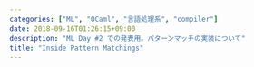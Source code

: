 ```yaml
---
categories: ["ML", "OCaml", "言語処理系", "compiler"]
date: 2018-09-16T01:26:15+09:00
description: "ML Day #2 での発表用。パターンマッチの実装について"
title: "Inside Pattern Matchings"
---
```

<section data-markdown
    data-separator="\n===\n"
    data-vertical="\n---\n"
    data-notes="^Note:">
<script type="text/template">
# Inside Pattern Matchings
----------------------
[ML Day #2](https://ml-lang.connpass.com/event/94284/)

<!-- .slide: class="center" -->
===
# About Me
---------
![κeenのアイコン](/images/kappa.png) <!-- .element: style="position:absolute;right:0;z-index:-1" width="20%" -->

 * κeen
 * [ちゅーんさんだよー](https://shindanmaker.com/789932)
 * [@blackenedgold](https://twitter.com/blackenedgold)
 * Github: [KeenS](https://github.com/KeenS)
 * [Idein Inc.](https://idein.jp/)のエンジニア
 * Lisp, ML, Rust, Shell Scriptあたりを書きます

===


<pre>
( ^o^)パターンマッチって便利だなー
( ˘⊖˘) 。o(待てよ？なんでこんなに簡単にコードが書けるんだ)
|コンパイラ|┗(☋｀ )┓三
( ◠‿◠ )☛そこに気づいたか・・・消えてもらう
▂▅▇█▓▒░(’ω’)░▒▓█▇▅▂うわああああああ
</pre>


===
# 発表について
-------------

* 元ネタ [Optimizing Pattern Matching](http://pauillac.inria.fr/~maranget/papers/opat/) (Fabrice Le Fessant, Luc Maranget)
* 自作SMLコンパイラにパターンマッチを入れようとしたら難しかった
  + 「コードを生成」が割と厄介
  + 次の中間言語の設計に影響を与える
    - というか専用の中間言語作るくらいの心意気が必要

===
# 発表について
-------------
* 既存手法を調べたら非自明だった
  + → 既存手法の紹介だけでも価値がありそう
  + → 発表するか
  + (本当は実装までしたかったけど進捗だめです)
* 変数束縛の話はしない
  + ワイルドカードで我慢して

===
# パターンについて
------------------

* パターンは値の集合にマッチする
* ワイルドカードパターンがある
* 直積にマッチするときは _横_ に伸びる
* 直和にマッチするときは _縦_ に伸びる
* パターンをネストするときは _奥_ に伸びる
* パターンが _網羅的_ であるかに関心がある
* 複数マッチする場合は最初のものにマッチする

===

# 例
----

``` standard-ml
case (lx, ly) of
   ([], _) => 1
 | (_, []) => 2
 | (x::xs, y::ys) => 3
```

===
# パターンマッチの実装
---------------------

* いくつか方法がある
  + 素朴なifのチェーン
  + decision tree
  + backtracking automata
* それぞれメリットデメリットがある

===

# ifのチェーン
-------------

``` C
if (lx == [] && true) {
  return 1;
} else if (true && ly == []) {
  return 2;
} else if (lx == (::) &&  ly == (::)) {
  // discriminantとデータは別
  x = lx.0;
  xs = lx.1;
  y = ly.0;
  ys = ly.1;
  return 3;
} else {
  // match fail
}
```

===

# ifのチェーン
-------------

* パターンを1つ1つifで検査する
* 最初に思いつく
* O 素朴
* O 実装が楽
* X 遅い(横、縦、深さ全てに比例)
* X 網羅性検査は別途実装

===
# decision tree
----------------


``` C
swith(lx) {
  case []: return 1;
  case (::): switch (ly) {
    case []: return 2;
    case (::): return 3;
  }
}
```

===
# decision tree
--------------

* パターンから決定木を作る
  * 直和は `switch` に変換する
  * 直積は `switch` のネストに変換する
  * パターンのネストは`switch`のネストに変換する
* ifのチェーンの次に思いつく
* O 実行が(横幅と深さに)線形
* O 網羅性検査がfor freeでついてくる
* X コードが嵩む(パターンがコピーされうる)

===
# decision tree
--------------

* 最初に実装しようとした
* パターンがネストしたケースで実装が難しかった
  + 主にデータの持ち方の問題
  + 1つの節の中にネストさせるパターンを集めるのが大変
* 直積とパターンのネストどっちを先にやるかは調べてない
* ORパターンを入れるとdecision diagramになりそう？
  + CFGが欲しくなる

===
# backtracking automata
------------------------

``` 
catch
  catch
    switch lx with
      case []: 1
      default: exit
  with catch
    switch ly with
      case []: 2
      default: exit
  with catch
    switch lx with
      case (::): switch ly with
                   case (::): 3
                   default: exit
      default: exit
with (failwith "Patrtial match")

```

===
# backtracking automata
------------------------

* 順番に検査しつつ失敗したら巻き戻す
  + パターンの並びのままprefixが共通なら共有する
  + 例外とハンドラを使う
* O コードがコンパクト(パターンはコピーされない)
* X decision treeほど速くない
* O 最適化ができる
  + まずは動くものを作ってあとで高速化

===
# backtracking automata
------------------------

* 今回紹介する内容
* DT vs BA
* 少し正規表現のDFA vs NFAに似てる
  + ただしパターンマッチはコード生成の話
* Backtracking Automataを最適化するとそれなりに速い

===

# イメージ
----------

## if

```
.-.-
.-.-
.-.-
.-.-
```

===

# イメージ
----------

## DT

```
   /
  .
 / \
.
 \./
   \

```

===

# イメージ
----------

## BA

```
.-.-
   \
.-.-
   \
```


===
# 準備
-------
## データ
* データは直和と直積からなるとする
  + intも無限の直和からなるとする
* 値はコンストラクタで作られる
  $v ::= c(v1, .., vn)$
* パターンへの入力はベクトルで与えられる
  $\vec{v} = (v_1 \cdots v_n)$

===
# 準備
-------
## パターン

* パターンは2つ $p ::=$
  + $\mathbf{\\\_}$ (ワイルドカード)
  + $c(p_1, .., p_n)$ (コンストラクタ)
* パターンもベクトルになる
  $\vec{p} = (p_1 \cdots p_n)$

===

# 準備
-------
## 節行列

* パターンは節が複数あるので行列になる

``` standard-ml
case (lx, ly) of
   ([], _) => 1
 | (_, []) => 2
 | (_::_, _::_) => 3
```

を

\\[
\begin{equation\*}
(P \to L) = \begin{pmatrix}
[] & \mathbf{\\\_}  & → & 1 \\\\  
\mathbf{\\\_} & [] & → & 2 \\\\  
(::) & (::) & → & 3
\end{pmatrix}
\end{equation\*}
\\]

に

===

# 準備
-------
## ターゲット言語

* `let`バインディング
* `catch l1 with l2` と `exit`
* `switch` 式
  + `default` 節は省いて良い
  + 定義上は`case` に引っかからず `default` もなければUB
  + 実際はそういうコードを吐かない
* フィールドアクセス `field n x`

===
# コンパイル
------------

* 値 $\vec{x}$ を節行列 $P \to L$ にマッチさせるとする
* 手続き $\mathcal{C}((x), P \to L)$ でコンパイルする
* $\vec{x} = (x_1 \cdots x_n)$
* \\[
\begin{equation\*}
(P \to L) = \begin{pmatrix}
p^1\_1 & \cdots & p^1\_n & → & l^1 \\\\  
&        & \vdots &  &  \\\\  
p^m\_1 & \cdots & p^m\_n & → & l^m
\end{pmatrix}
\end{equation\*}
\\]

===
# コンパイル
------------

* ただしパターンは少なくとも1つはあるとする
  + つまり $m > 0$
* 節なしマッチは許可されない or 特別扱いが多いので一般性を損ねない
* 最初はマッチ失敗のガードから始める

``` standard-ml
catch
  C((x), P → L)
with (failwith "Patrtial match")
```

===
# $n == 0$
-------

* $n$ が0、つまりパターンが残っていなければ最初のパターンがマッチする

\\[
\begin{equation\*}
\mathcal{C}((), \begin{pmatrix}
→     & l^1 \\\\  
\vdots &  \\\\  
→     & l^m
\end{pmatrix}) = l^1
\end{equation\*}
\\]

===
# $n > 0$
-------
## (a)変数則

* 最初の列のパターンが全てワイルドカードならマッチさせない。つまり
  $\mathcal{C}(\vec{x}, P \to L) = \mathcal{C}(\vec{x^{\prime}}, P^{\prime} \to L^{\prime})$
* $\vec{x^{\prime}} = (x_2 \cdots x_n)$
* \\[
\begin{equation\*}
(P \to L) = \begin{pmatrix}
p^1\_2 & \cdots & p^1\_n & → & l^1 \\\\  
&        & \vdots &  &  \\\\  
p^m\_2 & \cdots & p^m\_n & → & l^m
\end{pmatrix}
\end{equation\*}
\\]


===
# $n > 0$
-------
## (b)コンストラクタ則

* 最初の列のパターンが全てコンストラクタならコンストラクタ毎に分解する
* 雑にいうとこうなる

```
switch x1 with
  case c1: C(...)
  case c2: C(...)
     ...
  default: exit
```

===
# $n > 0$
-------
## (b)コンストラクタ則
* コンストラクタ $c$ に特殊化された節行列$\mathcal{S}(c, P \to L)$を次のように定義する
  + $p^i_1 = c(q^i_1, \cdots, q^i_a)$のとき$q^i\_2 \cdots q^i\_a p^i\_2 \cdots p^i\_n \to l^i$
  + $p^i_1$ が $c^{\prime} \not= c$ のときナシ
* 各コンストラクタの腕を以下のようにする

```
(let (y_1 (field 0 x_1)) ... (y_a (field (a-1) x_1))
  C((y_1, ..., y_a, x_2, ..., x_n), S(c, P → L)))
```


===
# $n > 0$
-------
## (c) ORパターン則

* ORパターンは扱わないので飛ばす
* 元論文だとORパターンの最適化も扱っており重要

===
# $n > 0$
-------
## (d) 混合則

* 上記どのルールにも当てはまらない場合は節行列を2分割する
  + 先頭から(a), (b), (c)のどれかが適用できる最大の集合を前半、残りを後半とする
* コードは以下のように生成する

```
catch
  C(\vec{x}, P_1 → L_1)
with C(\vec{x}, P_2 → L_2)
```

===

# 例
----

``` standard-ml
case (lx, ly) of
   ([], _) => 1
 | (_, []) => 2
 | (x::xs, y::ys) => 3
```

===
# 例
-----

* 混合則を2回適用する

``` standard-ml
catch
  catch
    C((lx ly), ([] _ → 1))
  with catch
    C((lx ly), (_ [] → 2))
  with C((lx ly), (x::xs y::ys → 3))
with (failwith "Patrtial match")
```



===
# 例
-----

* 順にコンストラクタ則、変数則、コンストラクタ則を適用する

```
catch
  catch
    switch lx with
      case []: C((ly), (_ → 1))
      default: exit
  with catch
      C((ly), ([] → 2))
  with switch lx with
         case (::): C((ly), (y::ys → 3))
         default: exit
with (failwith "Patrtial match")

```


===
# 例
-----

* 順に変数則、コンストラクタ則、コンストラクタ則を適用する


```
catch
  catch
    switch lx with
      case []: C((), (→ 1))
  with catch
    switch ly with
      case []: C((), (→ 2))
      default: exit
  with switch lx with
         case (::): switch ly with
                      case (::): C((), (→ 3))
                      default: exit
with (failwith "Patrtial match")

```

===
# 例
-----
* n == 0のケースで終了



```
catch
  catch
    switch lx with
      case []: 1
      default: exit
  with catch
    switch ly with
      case []: 2
      default: exit
  with switch lx with
         case (::): switch ly with
                      case (::): 3
                      default: exit
         default: exit
with (failwith "Patrtial match")

```

===

# 最適化(概要)
--------

* 初手3分割だった
* 2節目と3節目が入れ替わってたら2分割で済んでた
* 勝手に入れ替えればいいのでは？
  + ただしマッチの順番を変えてはいけない
* → マッチの順番を変えずに入れ替えられる条件を調べよう
* 他にはバックトラックで遠くに飛ぶためにcatchにラベルを付けたり
* 続きは論文で

===
# まとめ
---------

* パターンマッチには少なくとも3種類の実装があるよ
* そのうちバックトラッキングのアルゴリズムを紹介したよ
  + 変数とORパターンは紹介してないよ
* 最適化もありうるよ
  + 紹介してないよ




</script>
</section>
